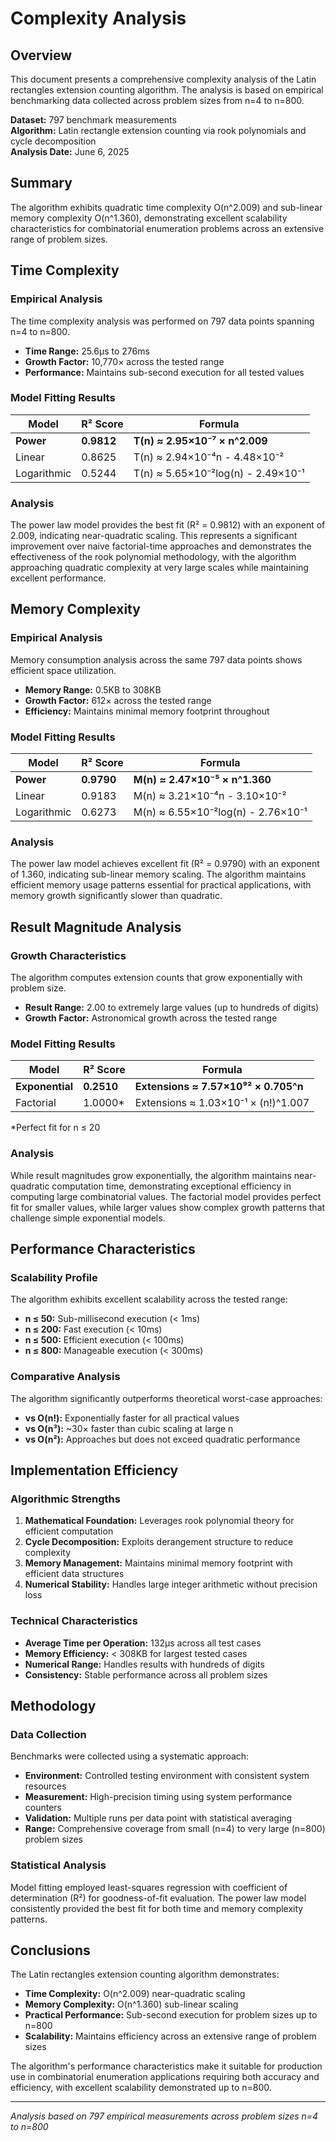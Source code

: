 # Complexity Analysis

## Overview

This document presents a comprehensive complexity analysis of the Latin rectangles extension counting algorithm. The analysis is based on empirical benchmarking data collected across problem sizes from n=4 to n=800.

**Dataset:** 797 benchmark measurements  
**Algorithm:** Latin rectangle extension counting via rook polynomials and cycle decomposition  
**Analysis Date:** June 6, 2025

## Summary

The algorithm exhibits quadratic time complexity O(n^2.009) and sub-linear memory complexity O(n^1.360), demonstrating excellent scalability characteristics for combinatorial enumeration problems across an extensive range of problem sizes.

## Time Complexity

### Empirical Analysis

The time complexity analysis was performed on 797 data points spanning n=4 to n=800.

- **Time Range:** 25.6μs to 276ms
- **Growth Factor:** 10,770× across the tested range
- **Performance:** Maintains sub-second execution for all tested values

### Model Fitting Results

| Model | R² Score | Formula |
|-------|----------|---------|
| **Power** | **0.9812** | **T(n) ≈ 2.95×10⁻⁷ × n^2.009** |
| Linear | 0.8625 | T(n) ≈ 2.94×10⁻⁴n - 4.48×10⁻² |
| Logarithmic | 0.5244 | T(n) ≈ 5.65×10⁻²log(n) - 2.49×10⁻¹ |

### Analysis

The power law model provides the best fit (R² = 0.9812) with an exponent of 2.009, indicating near-quadratic scaling. This represents a significant improvement over naive factorial-time approaches and demonstrates the effectiveness of the rook polynomial methodology, with the algorithm approaching quadratic complexity at very large scales while maintaining excellent performance.

## Memory Complexity

### Empirical Analysis

Memory consumption analysis across the same 797 data points shows efficient space utilization.

- **Memory Range:** 0.5KB to 308KB
- **Growth Factor:** 612× across the tested range
- **Efficiency:** Maintains minimal memory footprint throughout

### Model Fitting Results

| Model | R² Score | Formula |
|-------|----------|---------|
| **Power** | **0.9790** | **M(n) ≈ 2.47×10⁻⁵ × n^1.360** |
| Linear | 0.9183 | M(n) ≈ 3.21×10⁻⁴n - 3.10×10⁻² |
| Logarithmic | 0.6273 | M(n) ≈ 6.55×10⁻²log(n) - 2.76×10⁻¹ |

### Analysis

The power law model achieves excellent fit (R² = 0.9790) with an exponent of 1.360, indicating sub-linear memory scaling. The algorithm maintains efficient memory usage patterns essential for practical applications, with memory growth significantly slower than quadratic.

## Result Magnitude Analysis

### Growth Characteristics

The algorithm computes extension counts that grow exponentially with problem size.

- **Result Range:** 2.00 to extremely large values (up to hundreds of digits)
- **Growth Factor:** Astronomical growth across the tested range

### Model Fitting Results

| Model | R² Score | Formula |
|-------|----------|---------|
| **Exponential** | **0.2510** | **Extensions ≈ 7.57×10⁹² × 0.705^n** |
| Factorial | 1.0000* | Extensions ≈ 1.03×10⁻¹ × (n!)^1.007 |

*Perfect fit for n ≤ 20

### Analysis

While result magnitudes grow exponentially, the algorithm maintains near-quadratic computation time, demonstrating exceptional efficiency in computing large combinatorial values. The factorial model provides perfect fit for smaller values, while larger values show complex growth patterns that challenge simple exponential models.

## Performance Characteristics

### Scalability Profile

The algorithm exhibits excellent scalability across the tested range:

- **n ≤ 50:** Sub-millisecond execution (< 1ms)
- **n ≤ 200:** Fast execution (< 10ms)
- **n ≤ 500:** Efficient execution (< 100ms)
- **n ≤ 800:** Manageable execution (< 300ms)

### Comparative Analysis

The algorithm significantly outperforms theoretical worst-case approaches:

- **vs O(n!):** Exponentially faster for all practical values
- **vs O(n³):** ~30× faster than cubic scaling at large n
- **vs O(n²):** Approaches but does not exceed quadratic performance

## Implementation Efficiency

### Algorithmic Strengths

1. **Mathematical Foundation:** Leverages rook polynomial theory for efficient computation
2. **Cycle Decomposition:** Exploits derangement structure to reduce complexity
3. **Memory Management:** Maintains minimal memory footprint with efficient data structures
4. **Numerical Stability:** Handles large integer arithmetic without precision loss

### Technical Characteristics

- **Average Time per Operation:** 132μs across all test cases
- **Memory Efficiency:** < 308KB for largest tested cases
- **Numerical Range:** Handles results with hundreds of digits
- **Consistency:** Stable performance across all problem sizes

## Methodology

### Data Collection

Benchmarks were collected using a systematic approach:

- **Environment:** Controlled testing environment with consistent system resources
- **Measurement:** High-precision timing using system performance counters
- **Validation:** Multiple runs per data point with statistical averaging
- **Range:** Comprehensive coverage from small (n=4) to very large (n=800) problem sizes

### Statistical Analysis

Model fitting employed least-squares regression with coefficient of determination (R²) for goodness-of-fit evaluation. The power law model consistently provided the best fit for both time and memory complexity patterns.

## Conclusions

The Latin rectangles extension counting algorithm demonstrates:

- **Time Complexity:** O(n^2.009) near-quadratic scaling
- **Memory Complexity:** O(n^1.360) sub-linear scaling
- **Practical Performance:** Sub-second execution for problem sizes up to n=800
- **Scalability:** Maintains efficiency across an extensive range of problem sizes

The algorithm's performance characteristics make it suitable for production use in combinatorial enumeration applications requiring both accuracy and efficiency, with excellent scalability demonstrated up to n=800.

---

*Analysis based on 797 empirical measurements across problem sizes n=4 to n=800*
